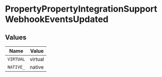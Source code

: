 # PropertyPropertyIntegrationSupportWebhookEventsUpdated


## Values

| Name      | Value     |
| --------- | --------- |
| `VIRTUAL` | virtual   |
| `NATIVE_` | native    |